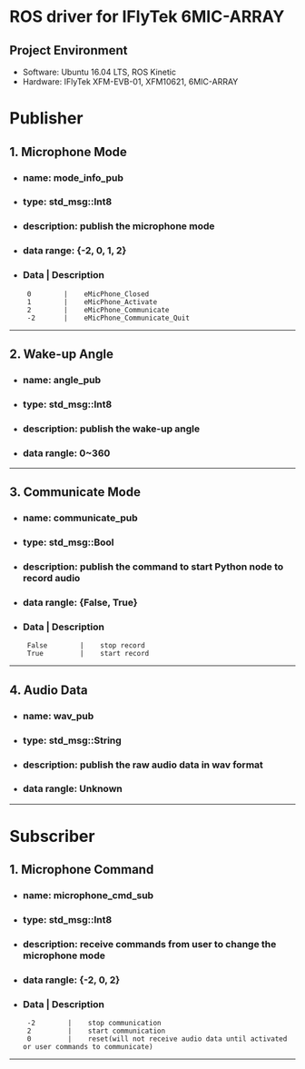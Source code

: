 # ROS driver for IFlyTek 6MIC-ARRAY
## Project Environment
* Software: Ubuntu 16.04 LTS, ROS Kinetic
* Hardware: IFlyTek XFM-EVB-01, XFM10621, 6MIC-ARRAY

# Publisher

## 1. Microphone Mode
* ### name: __mode_info_pub__    
* ### type: **std_msg::Int8**
* ### description: **publish the microphone mode**
* ### data range: **{-2, 0, 1, 2}**
* ###  __Data__ |     __Description__ 
       0        |    eMicPhone_Closed
       1        |    eMicPhone_Activate
       2        |    eMicPhone_Communicate
       -2       |    eMicPhone_Communicate_Quit
---       
       
## 2. Wake-up Angle
* ### name: __angle_pub__    
* ### type: **std_msg::Int8**
* ### description: **publish the wake-up angle**
* ### data rangle: **0~360**
---

## 3. Communicate Mode
* ### name: __communicate_pub__    
* ### type: **std_msg::Bool**
* ### description: **publish the command to start Python node to record audio**
* ### data rangle: **{False, True}**
* ###  __Data__ |     __Description__ 
       False        |    stop record
       True         |    start record
---

## 4. Audio Data
* ### name: __wav_pub__    
* ### type: **std_msg::String**
* ### description: **publish the raw audio data in wav format**
* ### data rangle: **Unknown**
---
 
# Subscriber
 
## 1. Microphone Command
* ### name: __microphone_cmd_sub__    
* ### type: **std_msg::Int8**
* ### description: **receive commands from user to change the microphone mode**
* ### data rangle: **{-2, 0, 2}**
* ###  __Data__ |     __Description__ 
       -2        |    stop communication
       2         |    start communication
       0         |    reset(will not receive audio data until activated or user commands to communicate)
---
 

    

